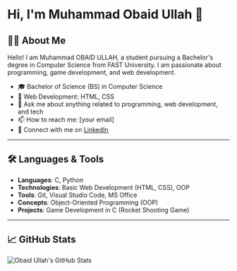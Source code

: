 # Hi, I'm Muhammad Obaid Ullah 👋

## 👨‍🎓 About Me
Hello! I am Muhammad OBAID ULLAH, a student pursuing a Bachelor's degree in Computer Science from FAST University. I am passionate about programming, game development, and web development.

- 🎓 Bachelor of Science (BS) in Computer Science
- 🌱 Web Development: HTML, CSS
- 💬 Ask me about anything related to programming, web development, and tech
- 📫 How to reach me: [your email]
- 🔗 Connect with me on [LinkedIn](https://www.linkedin.com/in/yourlinkedinprofile/)

---

## 🛠️ Languages & Tools

- **Languages**: C, Python
- **Technologies**: Basic Web Development (HTML, CSS), OOP
- **Tools**: Git, Visual Studio Code, MS Office
- **Concepts**: Object-Oriented Programming (OOP)
- **Projects**: Game Development in C (Rocket Shooting Game)

---

## 📈 GitHub Stats

![Obaid Ullah's GitHub Stats](https://github-readme-stats.vercel.app/api?username=YourGitHubUsername&show_icons=true&hide_title=true&count_private=true&hide=prs)

